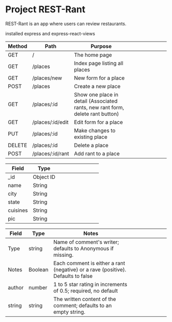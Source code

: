 # Project REST-Rant

REST-Rant is an app where users can review restaurants.

installed express and express-react-views

| Method | Path             | Purpose                                                                         |   |   |   |   |   |   |   |
|--------|------------------|---------------------------------------------------------------------------------|---|---|---|---|---|---|---|
| GET    | /                | The home page                                                                   |   |   |   |   |   |   |   |
| GET    | /places          | Index page listing all places                                                   |   |   |   |   |   |   |   |
| GET    | /places/new      | New form for a place                                                            |   |   |   |   |   |   |   |
| POST   | /places          | Create a new place                                                              |   |   |   |   |   |   |   |
| GET    | /places/:id      | Show one place in detail (Associated rants, new rant form, delete rant button)  |   |   |   |   |   |   |   |
| GET    | /places/:id/edit | Edit form for a place                                                           |   |   |   |   |   |   |   |
| PUT    | /places/:id      | Make changes to existing place                                                  |   |   |   |   |   |   |   |
| DELETE | /places/:id      | Delete a place                                                                  |   |   |   |   |   |   |   |
| POST   | /places/:id/rant | Add rant to a place                                                             |   |   |   |   |   |   |   |

| Field    | Type       |   |   |   |   |   |   |   |   |
|----------|------------|---|---|---|---|---|---|---|---|
| _id      | Object ID  |   |   |   |   |   |   |   |   |
| name     | String     |   |   |   |   |   |   |   |   |
| city     | String     |   |   |   |   |   |   |   |   |
| state    | String     |   |   |   |   |   |   |   |   |
| cuisines | String     |   |   |   |   |   |   |   |   |
| pic      | String     |   |   |   |   |   |   |   |   |

| Field   | Type    | Notes                                                                            |   |   |   |   |   |   |   |
|---------|---------|----------------------------------------------------------------------------------|---|---|---|---|---|---|---|
| Type    | string  | Name of comment's writer; defaults to Anonymous if missing.                      |   |   |   |   |   |   |   |
| Notes   | Boolean | Each comment is either a rant (negative) or a rave (positive). Defaults to false |   |   |   |   |   |   |   |
| author  | number  | 1 to 5 star rating in increments of 0.5; required, no default                    |   |   |   |   |   |   |   |
| string  | string  | The written content of the comment; defaults to an empty string.                 |   |   |   |   |   |   |   |
